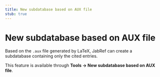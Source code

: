 ```yaml
---
title: New subdatabase based on AUX file
stub: true
---
```


# New subdatabase based on AUX file

Based on the `.aux` file generated by LaTeX, JabRef can create a subdatabase containing only the cited entries.

This feature is available through **Tools → New subdatabase based on AUX file**.

